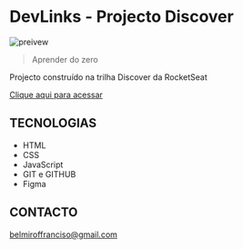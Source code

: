 # DevLinks - Projecto Discover

![preivew](./.github/preview.png)

> Aprender do zero

Projecto construído na trilha Discover da RocketSeat

[Clique aqui para acessar](https://belmiro-francisco.github.io/projecto/)

## TECNOLOGIAS

- HTML
- CSS
- JavaScript
- GIT e GITHUB
- Figma

## CONTACTO
belmiroffranciso@gmail.com